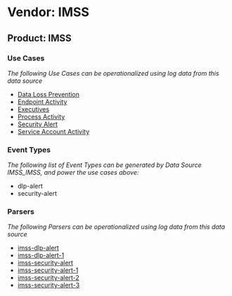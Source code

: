 Vendor: IMSS
============
Product: IMSS
-------------

### Use Cases

_The following Use Cases can be operationalized using log data from this data source_

* [Data Loss Prevention](../UseCases/usecase_data_loss_prevention.md)
* [Endpoint Activity](../UseCases/usecase_endpoint_activity.md)
* [Executives](../UseCases/usecase_executives.md)
* [Process Activity](../UseCases/usecase_process_activity.md)
* [Security Alert](../UseCases/usecase_security_alert.md)
* [Service Account Activity](../UseCases/usecase_service_account_activity.md)


### Event Types

_The following list of Event Types can be generated by Data Source IMSS_IMSS, and power the use cases above:_

- dlp-alert
- security-alert


### Parsers

_The following Parsers can be operationalized using log data from this data source_

* [imss-dlp-alert](../Parsers/parserContent_imss-dlp-alert.md)
* [imss-dlp-alert-1](../Parsers/parserContent_imss-dlp-alert-1.md)
* [imss-security-alert](../Parsers/parserContent_imss-security-alert.md)
* [imss-security-alert-1](../Parsers/parserContent_imss-security-alert-1.md)
* [imss-security-alert-2](../Parsers/parserContent_imss-security-alert-2.md)
* [imss-security-alert-3](../Parsers/parserContent_imss-security-alert-3.md)
